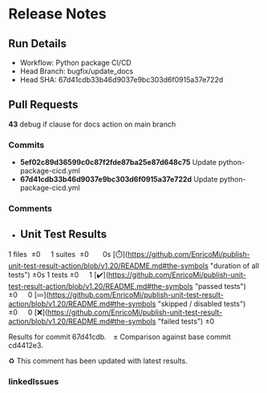 # Release Notes 
## Run Details
- Workflow: Python package CI/CD 
- Head Branch: bugfix/update_docs 
- Head SHA: 67d41cdb33b46d9037e9bc303d6f0915a37e722d 

## Pull Requests
**43** debug if clause for docs action on main branch
### Commits
  - **5ef02c89d36599c0c87f2fde87ba25e87d648c75** Update python-package-cicd.yml
  - **67d41cdb33b46d9037e9bc303d6f0915a37e722d** Update python-package-cicd.yml
### Comments
 - ## Unit Test Results
1 files  ±0  1 suites  ±0   0s [:stopwatch:](https://github.com/EnricoMi/publish-unit-test-result-action/blob/v1.20/README.md#the-symbols &quot;duration of all tests&quot;) ±0s
1 tests ±0  1 [:heavy_check_mark:](https://github.com/EnricoMi/publish-unit-test-result-action/blob/v1.20/README.md#the-symbols &quot;passed tests&quot;) ±0  0 [:zzz:](https://github.com/EnricoMi/publish-unit-test-result-action/blob/v1.20/README.md#the-symbols &quot;skipped / disabled tests&quot;) ±0  0 [:x:](https://github.com/EnricoMi/publish-unit-test-result-action/blob/v1.20/README.md#the-symbols &quot;failed tests&quot;) ±0 

Results for commit 67d41cdb. ± Comparison against base commit cd4412e3.

:recycle: This comment has been updated with latest results.

### linkedIssues
    
